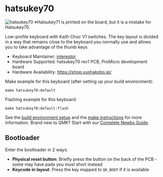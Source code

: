 # hatsukey70

![hatsukey70](https://i.imgur.com/wQG6KxD.jpeg)
※Hatsukey71 is printed on the board, but it is a mistake for Hatsukey70.


Low-profile keyboard with Kailh Choc V1 switches. The key layout is divided in a way that remains close to the keyboard you normally use and allows you to take advantage of the thumb keys.

* Keyboard Maintainer: [interestor](https://github.com/interestor)
* Hardware Supported: hatsukey70 rev1 PCB, ProMicro development board
* Hardware Availability: https://shop.yushakobo.jp/

Make example for this keyboard (after setting up your build environment):

    make hatsukey70:default

Flashing example for this keyboard:

    make hatsukey70:default:flash

See the [build environment setup](https://docs.qmk.fm/#/getting_started_build_tools) and the [make instructions](https://docs.qmk.fm/#/getting_started_make_guide) for more information. Brand new to QMK? Start with our [Complete Newbs Guide](https://docs.qmk.fm/#/newbs).

## Bootloader

Enter the bootloader in 2 ways:

* **Physical reset button**: Briefly press the button on the back of the PCB - some may have pads you must short instead
* **Keycode in layout**: Press the key mapped to `QK_BOOT` if it is available
